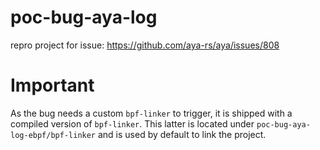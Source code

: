 # poc-bug-aya-log

repro project for issue: https://github.com/aya-rs/aya/issues/808

# Important

As the bug needs a custom `bpf-linker` to trigger, it is shipped with a compiled version of `bpf-linker`.
This latter is located under `poc-bug-aya-log-ebpf/bpf-linker` and is used by default to link the project.
